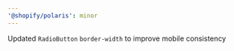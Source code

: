 ```yaml
---
'@shopify/polaris': minor
---
```


Updated `RadioButton` `border-width` to improve mobile consistency
